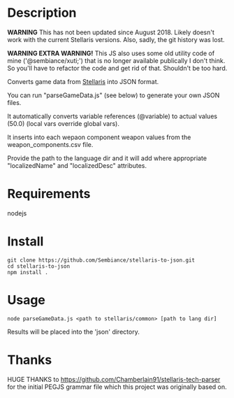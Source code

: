 Description
===========

**WARNING** This has not been updated since August 2018. Likely doesn't work with the current Stellaris versions. Also, sadly, the git history was lost.

**WARNING EXTRA WARNING!** This JS also uses some old utility code of mine ('@sembiance/xuti;') that is no longer available publically I don't think. So you'll have to refactor the code and get rid of that. Shouldn't be too hard.

Converts game data from [Stellaris](https://store.steampowered.com/app/281990/Stellaris/) into JSON format.

You can run "parseGameData.js" (see below) to generate your own JSON files.

It automatically converts variable references (@variable) to actual values (50.0) (local vars override global vars).

It inserts into each wepaon component weapon values from the weapon_components.csv file.

Provide the path to the language dir and it will add where appropriate "localizedName" and "localizedDesc" attributes.


Requirements
============
nodejs

Install
=======
```
git clone https://github.com/Sembiance/stellaris-to-json.git
cd stellaris-to-json
npm install .
```


Usage
=====
```node parseGameData.js <path to stellaris/common> [path to lang dir]```

Results will be placed into the 'json' directory.


Thanks
======
HUGE THANKS to https://github.com/Chamberlain91/stellaris-tech-parser for the initial PEGJS grammar file which this project was originally based on.
